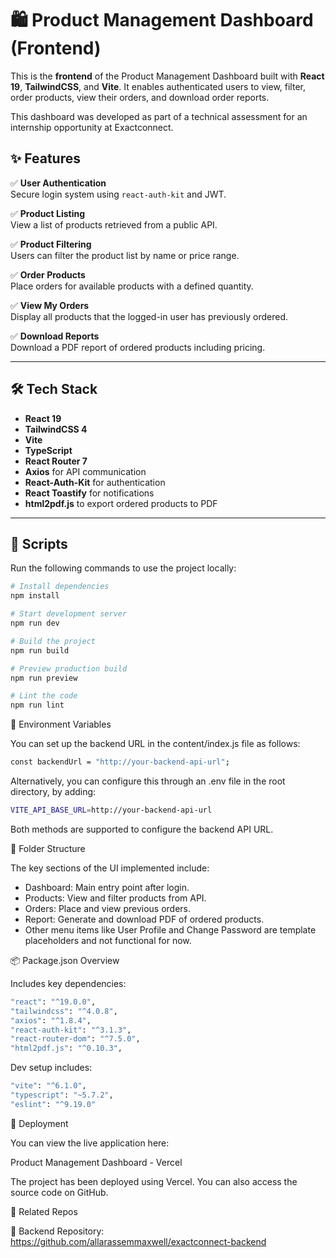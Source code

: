 # 🛍️ Product Management Dashboard (Frontend)

This is the **frontend** of the Product Management Dashboard built with **React 19**, **TailwindCSS**, and **Vite**. It enables authenticated users to view, filter, order products, view their orders, and download order reports.

This dashboard was developed as part of a technical assessment for an internship opportunity at Exactconnect.

## ✨ Features

✅ **User Authentication**  
Secure login system using `react-auth-kit` and JWT.

✅ **Product Listing**  
View a list of products retrieved from a public API.

✅ **Product Filtering**  
Users can filter the product list by name or price range.

✅ **Order Products**  
Place orders for available products with a defined quantity.

✅ **View My Orders**  
Display all products that the logged-in user has previously ordered.

✅ **Download Reports**  
Download a PDF report of ordered products including pricing.

---

## 🛠 Tech Stack

- **React 19**
- **TailwindCSS 4**
- **Vite**
- **TypeScript**
- **React Router 7**
- **Axios** for API communication
- **React-Auth-Kit** for authentication
- **React Toastify** for notifications
- **html2pdf.js** to export ordered products to PDF

---

## 🧪 Scripts

Run the following commands to use the project locally:

```bash
# Install dependencies
npm install

# Start development server
npm run dev

# Build the project
npm run build

# Preview production build
npm run preview

# Lint the code
npm run lint
```

🔐 Environment Variables

You can set up the backend URL in the content/index.js file as follows:
```bash
const backendUrl = "http://your-backend-api-url";
```

Alternatively, you can configure this through an .env file in the root directory, by adding:
```bash
VITE_API_BASE_URL=http://your-backend-api-url
```
Both methods are supported to configure the backend API URL.


📁 Folder Structure

The key sections of the UI implemented include:

* Dashboard: Main entry point after login.
* Products: View and filter products from API.
* Orders: Place and view previous orders.
* Report: Generate and download PDF of ordered products.
* Other menu items like User Profile and Change Password are template placeholders and not functional for now.

📦 Package.json Overview

Includes key dependencies:
```bash
"react": "^19.0.0",
"tailwindcss": "^4.0.8",
"axios": "^1.8.4",
"react-auth-kit": "^3.1.3",
"react-router-dom": "^7.5.0",
"html2pdf.js": "^0.10.3",
```


Dev setup includes:
```bash
"vite": "^6.1.0",
"typescript": "~5.7.2",
"eslint": "^9.19.0"
```
🚀 Deployment

You can view the live application here:

Product Management Dashboard - Vercel

The project has been deployed using Vercel. You can also access the source code on GitHub.

🔗 Related Repos

🔧 Backend Repository: https://github.com/allarassemmaxwell/exactconnect-backend


